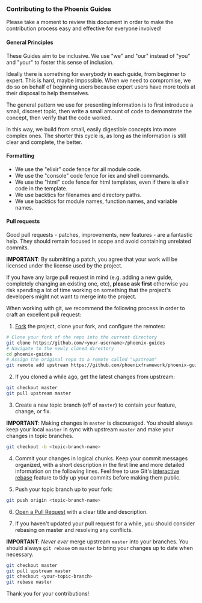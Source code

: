 ### Contributing to the Phoenix Guides

Please take a moment to review this document in order to make the contribution
process easy and effective for everyone involved!

#### General Principles

These Guides aim to be inclusive. We use "we" and "our" instead of "you" and
"your" to foster this sense of inclusion.

Ideally there is something for everybody in each guide, from beginner to expert.
This is hard, maybe impossible. When we need to compromise, we do so on behalf
of beginning users because expert users have more tools at their disposal to
help themselves.

The general pattern we use for presenting information is to first introduce a
small, discreet topic, then write a small amount of code to demonstrate the
concept, then verify that the code worked.

In this way, we build from small, easily digestible concepts into more complex
ones. The shorter this cycle is, as long as the information is still clear and
complete, the better.


#### Formatting

- We use the "elixir" code fence for all module code.
- We use the "console" code fence for iex and shell commands.
- We use the "html" code fence for html templates, even if there is elixir code
  in the template.
- We use backtics for filenames and directory paths.
- We use backtics for module names, function names, and variable names.

#### Pull requests

Good pull requests - patches, improvements, new features - are a fantastic
help. They should remain focused in scope and avoid containing unrelated
commits.

**IMPORTANT**: By submitting a patch, you agree that your work will be
licensed under the license used by the project.

If you have any large pull request in mind (e.g. adding a new guide,
completely changing an existing one, etc), **please ask first** otherwise
you risk spending a lot of time working on something that the project's
developers might not want to merge into the project.

When working with git, we recommend the following process in order to
craft an excellent pull request:

1. [Fork](http://help.github.com/fork-a-repo/) the project, clone your fork,
and configure the remotes:

```bash
# Clone your fork of the repo into the current directory
git clone https://github.com/<your-username>/phoenix-guides
# Navigate to the newly cloned directory
cd phoenix-guides
# Assign the original repo to a remote called "upstream"
git remote add upstream https://github.com/phoenixframework/phoenix-guides
```

2. If you cloned a while ago, get the latest changes from upstream:

```bash
git checkout master
git pull upstream master
```

3. Create a new topic branch (off of `master`) to contain your feature, change,
or fix.

**IMPORTANT**: Making changes in `master` is discouraged. You should always
keep your local `master` in sync with upstream `master` and make your
changes in topic branches.

```bash
git checkout -b <topic-branch-name>
```

4. Commit your changes in logical chunks. Keep your commit messages organized,
with a short description in the first line and more detailed information on
the following lines. Feel free to use Git's
[interactive rebase](https://help.github.com/articles/interactive-rebase)
feature to tidy up your commits before making them public.

5. Push your topic branch up to your fork:

```bash
git push origin <topic-branch-name>
```

6. [Open a Pull Request](https://help.github.com/articles/using-pull-requests/)
with a clear title and description.

7. If you haven't updated your pull request for a while, you should consider
rebasing on master and resolving any conflicts.

**IMPORTANT**: _Never ever_ merge upstream `master` into your branches. You
should always `git rebase` on `master` to bring your changes up to date when
necessary.

```bash
git checkout master
git pull upstream master
git checkout <your-topic-branch>
git rebase master
```

Thank you for your contributions!
